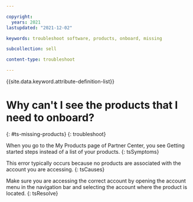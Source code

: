 ```yaml
---

copyright:
  years: 2021
lastupdated: "2021-12-02"

keywords: troubleshoot software, products, onboard, missing

subcollection: sell

content-type: troubleshoot

---
```


{{site.data.keyword.attribute-definition-list}}

# Why can't I see the products that I need to onboard?
{: #ts-missing-products}
{: troubleshoot}

When you go to the My Products page of Partner Center, you see Getting started steps instead of a list of your products.
{: tsSymptoms}

This error typically occurs because no products are associated with the account you are accessing. 
{: tsCauses}

Make sure you are accessing the correct account by opening the account menu in the navigation bar and selecting the account where the product is located. 
{: tsResolve}
